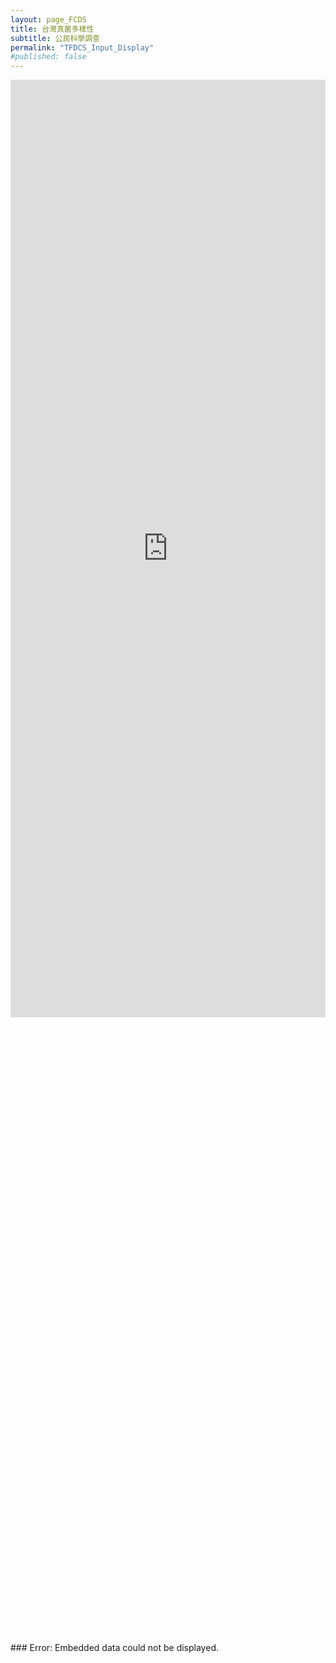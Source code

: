 ```yaml
---
layout: page_FCDS
title: 台灣真菌多樣性
subtitle: 公民科學調查
permalink: "TFDCS_Input_Display"
#published: false
---
```

<iframe referrerpolicy="no-referrer-when-downgrade" height="1500" width="100%" style="border:none;" src="https://view-awesome-table.com/-MdWhajOYO_CZJt9pSTZ/view">#</iframe>
<object data="https://script.google.com/macros/s/AKfycbzuh2Mak0soUYl2WMkVPVa36uNUyT_Io5bgo-02C1VMaDryr0JLFowLGBUwbCZ_A0dyDA/exec" width="100%" height="1000">
    <embed src="https://script.google.com/macros/s/AKfycbzuh2Mak0soUYl2WMkVPVa36uNUyT_Io5bgo-02C1VMaDryr0JLFowLGBUwbCZ_A0dyDA/exec" width="100%" height="1000"> ###</embed>
    Error: Embedded data could not be displayed.
</object>
